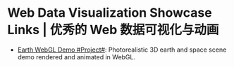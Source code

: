# Web Data Visualization Showcase Links | 优秀的 Web 数据可视化与动画

* [Earth WebGL Demo #Project#](https://github.com/enesser/earth-webgl): Photorealistic 3D earth and space scene demo rendered and animated in WebGL.
